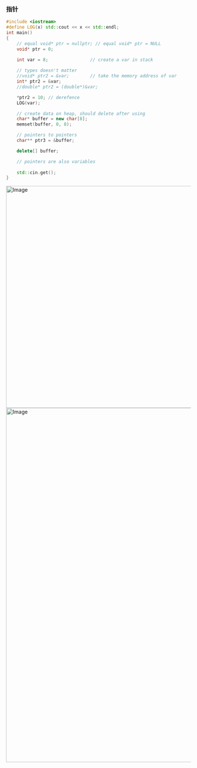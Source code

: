 ### 指针

``` c++
#include <iostream>
#define LOG(x) std::cout << x << std::endl;
int main()
{
	// equal void* ptr = nullptr; // equal void* ptr = NULL
	void* ptr = 0; 
	
	int var = 8;				// create a var in stack

	// types doesn't matter
	//void* ptr2 = &var;		// take the memory address of var
	int* ptr2 = &var;			
	//double* ptr2 = (double*)&var;

	*ptr2 = 10; // derefence
	LOG(var);

	// create data on heap, should delete after using
	char* buffer = new char[8];
	memset(buffer, 0, 8);

	// pointers to pointers
	char** ptr3 = &buffer;

	delete[] buffer;

	// pointers are also variables
	
	std::cin.get();
}

```

<img width="1265" height="606" alt="Image" src="https://github.com/user-attachments/assets/1cc6bee7-9c76-430d-9ac3-f1145368e566" />

<img width="962" height="967" alt="Image" src="https://github.com/user-attachments/assets/9d0a62e5-0107-432b-90fb-c607d6befe7c" />